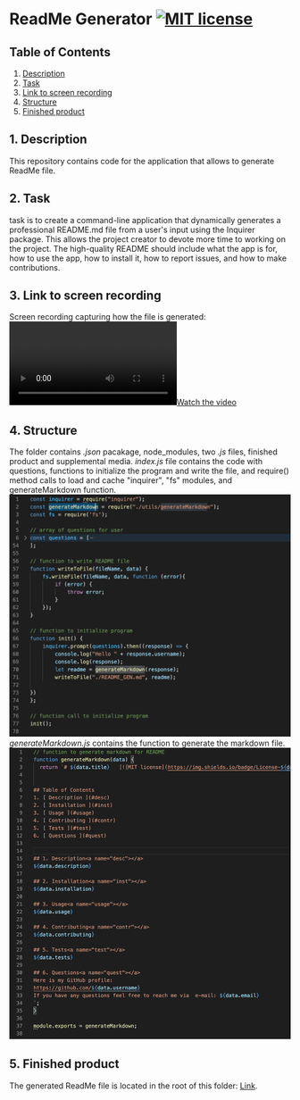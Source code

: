# ReadMe Generator [![MIT license](https://img.shields.io/badge/License-GPLv3-blue.svg)](https://lbesson.mit-license.org/)

## Table of Contents
1. [ Description ](#desc)
2. [ Task ](#task)
3. [ Link to screen recording ](#link)
4. [ Structure ](#structure)
5. [ Finished product ](#final)


## 1. Description<a name="desc"></a>
This repository contains code for the application that allows to generate ReadMe file. 

## 2. Task<a name="task"></a>
task is to create a command-line application that dynamically generates a professional README.md file from a user's input using the Inquirer package.
This allows the project creator to devote more time to working on the project.
The high-quality README should include what the app is for, how to use the app, how to install it, how to report issues, and how to make contributions. 

## 3. Link to screen recording<a name="link"></a>
Screen recording capturing how the file is generated: [![Watch the video](./media/screen_video.mov)](./media/screen_video.mov) 

## 4. Structure<a name="structure"></a>
The folder contains  *.json* pacakage, node_modules, two *.js* files, finished product and supplemental media.
*index.js* file contains the code with questions, functions to initialize the program and write the file, and require() method calls to load and cache "inquirer", "fs" modules, and generateMarkdown function.
![Screenshot](./media/index.png)
*generateMarkdown.js* contains the function to generate the markdown file.               
![Screenshot](./media/genM.png)

## 5. Finished product<a name="final"></a>
The generated ReadMe file is located in the root of this folder: [Link](README_GEN.md).

